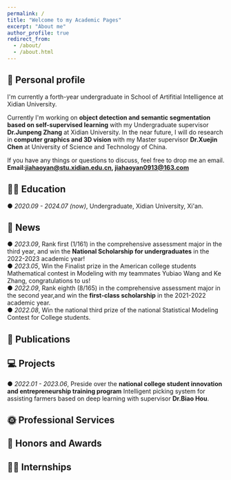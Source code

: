 ```yaml
---
permalink: /
title: "Welcome to my Academic Pages"
excerpt: "About me"
author_profile: true
redirect_from: 
  - /about/
  - /about.html
---
```


## 🧑 Personal profile

 I'm currently a forth-year undergraduate in School of Artifitial Intelligence at Xidian University. 

 Currently I'm working on **object detection and semantic segmentation based on self-supervised learning** with my Undergraduate supervisor **Dr.Junpeng Zhang** at Xidian University. In the near future, I will 
 do research in **computer graphics and 3D vision** with my Master supervisor **Dr.Xuejin Chen** at University of Science and Technology of China. 

 If you have any things or questions to discuss, feel free to drop me an email.   
 **Email:jiahaoyan@stu.xidian.edu.cn,  jiahaoyan0913@163.com**

## 👨‍🎓 Education

 ● *2020.09 - 2024.07 (now)*, Undergraduate, Xidian University, Xi'an. 

## 📰 News
  
 ● *2023.09*, Rank first (1/161) in the comprehensive assessment major in the third year, and win the **National Scholarship for undergraduates** in the 2022-2023 academic year!    
 ● *2023.05*, Win the Finalist prize in the American college students Mathematical contest in Modeling with my teammates Yubiao Wang and Ke Zhang, congratulations to us!    
 ● *2022.09*, Rank eighth (8/165) in the comprehensive assessment major in the second year,and win the **first-class scholarship** in the 2021-2022 academic year.    
 ● *2022.08*, Win the national third prize of the national Statistical Modeling Contest for College students.
 
## 📝 Publications

## 💻 Projects

 ● *2022.01 - 2023.06*, Preside over the **national college student innovation and entrepreneurship training program** Intelligent picking system for assisting farmers based on deep
    learning with supervisor **Dr.Biao Hou**.

## 🌞 Professional Services

## 🏅 Honors and Awards

## 👨‍💻 Internships


